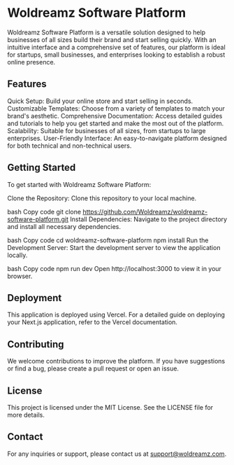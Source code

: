 # Woldreamz Software Platform
Woldreamz Software Platform is a versatile solution designed to help businesses of all sizes build their brand and start selling quickly. With an intuitive interface and a comprehensive set of features, our platform is ideal for startups, small businesses, and enterprises looking to establish a robust online presence.

## Features
Quick Setup: Build your online store and start selling in seconds.
Customizable Templates: Choose from a variety of templates to match your brand's aesthetic.
Comprehensive Documentation: Access detailed guides and tutorials to help you get started and make the most out of the platform.
Scalability: Suitable for businesses of all sizes, from startups to large enterprises.
User-Friendly Interface: An easy-to-navigate platform designed for both technical and non-technical users.

## Getting Started
To get started with Woldreamz Software Platform:

Clone the Repository: Clone this repository to your local machine.

bash
Copy code
git clone https://github.com/Woldreamz/woldreamz-software-platform.git
Install Dependencies: Navigate to the project directory and install all necessary dependencies.

bash
Copy code
cd woldreamz-software-platform
npm install
Run the Development Server: Start the development server to view the application locally.

bash
Copy code
npm run dev
Open http://localhost:3000 to view it in your browser.

## Deployment
This application is deployed using Vercel. For a detailed guide on deploying your Next.js application, refer to the Vercel documentation.

## Contributing
We welcome contributions to improve the platform. If you have suggestions or find a bug, please create a pull request or open an issue.

## License
This project is licensed under the MIT License. See the LICENSE file for more details.

## Contact
For any inquiries or support, please contact us at support@woldreamz.com.

